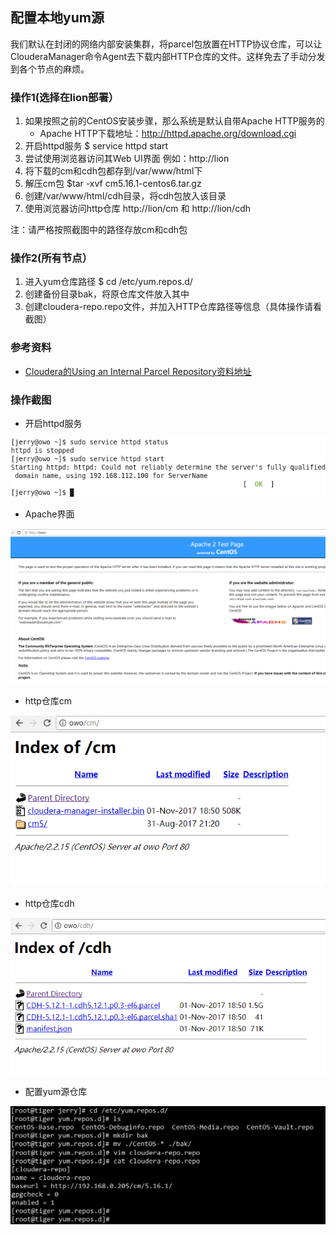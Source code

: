 ## 配置本地yum源
我们默认在封闭的网络内部安装集群，将parcel包放置在HTTP协议仓库，可以让ClouderaManager命令Agent去下载内部HTTP仓库的文件。这样免去了手动分发到各个节点的麻烦。

### 操作1(选择在lion部署）
1. 如果按照之前的CentOS安装步骤，那么系统是默认自带Apache HTTP服务的
	- Apache HTTP下载地址：http://httpd.apache.org/download.cgi
2. 开启httpd服务 $ service httpd start
3. 尝试使用浏览器访问其Web UI界面 例如：http://lion
4. 将下载的cm和cdh包都存到/var/www/html下
5. 解压cm包 $tar -xvf cm5.16.1-centos6.tar.gz
6. 创建/var/www/html/cdh目录，将cdh包放入该目录
7. 使用浏览器访问http仓库 http://lion/cm 和 http://lion/cdh

注：请严格按照截图中的路径存放cm和cdh包

### 操作2(所有节点）
1. 进入yum仓库路径 $ cd /etc/yum.repos.d/
2. 创建备份目录bak，将原仓库文件放入其中
3. 创建cloudera-repo.repo文件，并加入HTTP仓库路径等信息（具体操作请看截图）

### 参考资料
- [Cloudera的Using an Internal Parcel Repository资料地址](https://www.cloudera.com/documentation/enterprise/latest/topics/cm_ig_create_local_parcel_repo.html)

### 操作截图
- 开启httpd服务

![开启httpd服务](./httpd_start.png)

- Apache界面

![Apache界面](./http_web_ui.png)

- http仓库cm

![http仓库cm](./http_cm.png)

- http仓库cdh

![http仓库cdh](./http_cdh.png)

- 配置yum源仓库

![配置yum源仓库](./conf_yum_repo.PNG)
